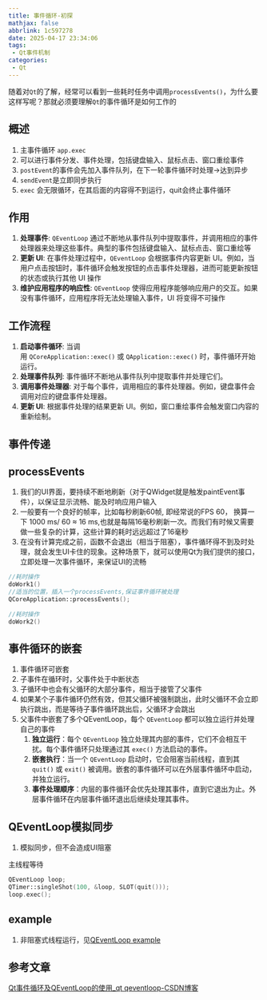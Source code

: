 ```yaml
---
title: 事件循环-初探
mathjax: false
abbrlink: 1c597278
date: 2025-04-17 23:34:06
tags: 
 - Qt事件机制
categories:
 - Qt
---
```


随着对`Qt`的了解，经常可以看到一些耗时任务中调用`processEvents()`，为什么要这样写呢？那就必须要理解`Qt`的事件循环是如何工作的
<!-- less -->

## 概述
1. 主事件循环 `app.exec`
2. 可以进行事件分发、事件处理，包括键盘输入、鼠标点击、窗口重绘事件
3. `postEvent`的事件会先加入事件队列，在下一轮事件循环时处理->达到异步
4. `sendEvent`是立即同步执行
5. `exec` 会无限循环，在其后面的内容得不到运行，quit会终止事件循环

## 作用
1. **处理事件**: `QEventLoop` 通过不断地从事件队列中提取事件，并调用相应的事件处理器来处理这些事件。典型的事件包括键盘输入、鼠标点击、窗口重绘等
2. **更新 UI**: 在事件处理过程中，`QEventLoop` 会根据事件内容更新 UI。例如，当用户点击按钮时，事件循环会触发按钮的点击事件处理器，进而可能更新按钮的状态或执行其他 UI 操作
3. **维护应用程序的响应性**: `QEventLoop` 使得应用程序能够响应用户的交互。如果没有事件循环，应用程序将无法处理输入事件，UI 将变得不可操作

## 工作流程
1. **启动事件循环**: 当调用 `QCoreApplication::exec()` 或 `QApplication::exec()` 时，事件循环开始运行。
2. **处理事件队列**: 事件循环不断地从事件队列中提取事件并处理它们。
3. **调用事件处理器**: 对于每个事件，调用相应的事件处理器。例如，键盘事件会调用对应的键盘事件处理器。
4. **更新 UI**: 根据事件处理的结果更新 UI。例如，窗口重绘事件会触发窗口内容的重新绘制。

## 事件传递

## processEvents
1. 我们的UI界面，要持续不断地刷新（对于QWidget就是触发paintEvent事件），以保证显示流畅、能及时响应用户输入
2. 一般要有一个良好的帧率，比如每秒刷新60帧, 即经常说的FPS 60， 换算一下 1000 ms/ 60 ≈ 16 ms,也就是每隔16毫秒刷新一次。而我们有时候又需要做一些复杂的计算，这些计算的耗时远远超过了16毫秒
3. 在没有计算完成之前，函数不会退出（相当于阻塞），事件循环得不到及时处理，就会发生UI卡住的现象。这种场景下，就可以使用Qt为我们提供的接口，立即处理一次事件循环，来保证UI的流畅
```cpp
//耗时操作
doWork1()
//适当的位置，插入一个processEvents,保证事件循环被处理
QCoreApplication::processEvents();
 
//耗时操作
doWork2()
```

## 事件循环的嵌套
1. 事件循环可嵌套
2. 子事件在循环时，父事件处于中断状态
3. 子循环中也会有父循环的大部分事件，相当于接管了父事件
4. 如果某个子事件循环仍然有效，但其父循环被强制跳出，此时父循环不会立即执行跳出，而是等待子事件循环跳出后，父循环才会跳出
5. 父事件中嵌套了多个QEventLoop，每个 `QEventLoop` 都可以独立运行并处理自己的事件
    1. **独立运行**：每个 `QEventLoop` 独立处理其内部的事件，它们不会相互干扰。每个事件循环只处理通过其 `exec()` 方法启动的事件。
    2. **嵌套执行**：当一个 `QEventLoop` 启动时，它会阻塞当前线程，直到其 `quit()` 或 `exit()` 被调用。嵌套的事件循环可以在外层事件循环中启动，并独立运行。
    3. **事件处理顺序**：内层的事件循环会优先处理其事件，直到它退出为止。外层事件循环在内层事件循环退出后继续处理其事件。

## QEventLoop模拟同步
1. 模拟同步，但不会造成UI阻塞

主线程等待
```cpp
QEventLoop loop;
QTimer::singleShot(100, &loop, SLOT(quit()));
loop.exec();
```

## example
1. 非阻塞式线程运行，见[QEventLoop example](QThread.md#example)
## 参考文章
[Qt事件循环及QEventLoop的使用_qt qeventloop-CSDN博客](https://blog.csdn.net/kupepoem/article/details/121844578)
